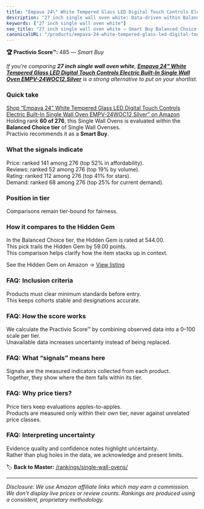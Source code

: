 ```yaml
---
title: "Empava 24\" White Tempered Glass LED Digital Touch Controls Electric Built-In Single Wall Oven EMPV-24WOC12,Silver"
description: "27 inch single wall oven white: Data-driven within Balanced Choice ranking using the Practivio Score™. Positioned by quality, value, demand, findability, momen…"
keywords: ["27 inch single wall oven white"]
seo_title: "27 inch single wall oven white — Smart Buy Balanced Choice (2025)"
canonicalURL: "/products/empava-24-white-tempered-glass-led-digital-touch-controls-electric-built-in-single-wall-oven-empv-24woc12silver-B01MT5WIDT/"
---
```


**🏆 Practivio Score™:** 485 — _Smart Buy_


*If you're comparing **27 inch single wall oven white**, **[Empava 24" White Tempered Glass LED Digital Touch Controls Electric Built-In Single Wall Oven EMPV-24WOC12,Silver](https://www.amazon.com/dp/B01MT5WIDT?tag=practivio-20)** is a strong alternative to put on your shortlist.*
### Quick take
[Shop “Empava 24" White Tempered Glass LED Digital Touch Controls Electric Built-In Single Wall Oven EMPV-24WOC12,Silver” on Amazon](https://www.amazon.com/dp/B01MT5WIDT?tag=practivio-20)
Holding rank **60 of 276**, this Single Wall Ovens is evaluated within the **Balanced Choice tier** of Single Wall Ovenses.  
Practivio recommends it as a **Smart Buy**.

### What the signals indicate
Price: ranked 141 among 276 (top 52% in affordability).  
Reviews: ranked 52 among 276 (top 19% by volume).  
Rating: ranked 112 among 276 (top 41% for stars).  
Demand: ranked 68 among 276 (top 25% for current demand).

### Position in tier
Comparisons remain tier-bound for fairness.

### How it compares to the Hidden Gem
In the Balanced Choice tier, the Hidden Gem is rated at 544.00.  
This pick trails the Hidden Gem by 59.00 points.  
This comparison helps clarify how the item stacks up in context.  

See the Hidden Gem on Amazon → [View listing](https://www.amazon.com/dp/B0F7RK331N?tag=practivio-20)

### FAQ: Inclusion criteria
Products must clear minimum standards before entry.  
This keeps cohorts stable and designations accurate.

### FAQ: How the score works
We calculate the Practivio Score™ by combining observed data into a 0–100 scale per tier.  
Unavailable data increases uncertainty instead of being replaced.

### FAQ: What “signals” means here
Signals are the measured indicators collected from each product.  
Together, they show where the item falls within its tier.

### FAQ: Why price tiers?
Price tiers keep evaluations apples-to-apples.  
Products are measured only within their own tier, never against unrelated price classes.

### FAQ: Interpreting uncertainty
Evidence quality and confidence notes highlight uncertainty.  
Rather than plug holes in the data, we acknowledge and present limits.


🏷️ **Back to Master:** [/rankings/single-wall-ovens/](/rankings/single-wall-ovens/)

---
_Disclosure: We use Amazon affiliate links which may earn a commission. We don’t display live prices or review counts. Rankings are produced using a consistent, proprietary methodology._
